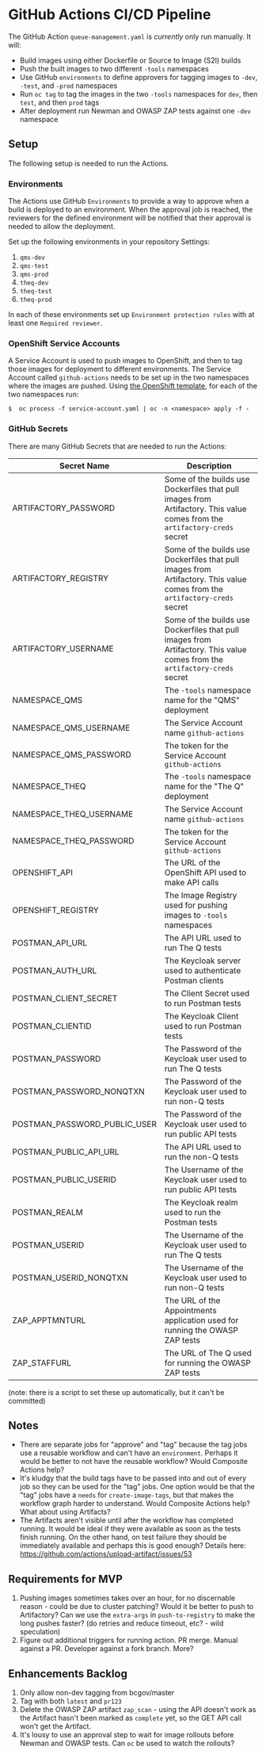 # GitHub Actions CI/CD Pipeline

The GitHub Action `queue-management.yaml` is _currently_ only run manually. It will:

- Build images using either Dockerfile or Source to Image (S2I) builds
- Push the built images to two different `-tools` namespaces
- Use GitHub `environments` to define approvers for tagging images to `-dev`, `-test`, and `-prod` namespaces
- Run `oc tag` to tag the images in the two `-tools` namespaces for `dev`, then `test`, and then `prod` tags
- After deployment run Newman and OWASP ZAP tests against one `-dev` namespace

## Setup

The following setup is needed to run the Actions.

### Environments

The Actions use GitHub `Environments` to provide a way to approve when a build is deployed to an environment. When the approval job is reached, the reviewers for the defined environment will be notified that their approval is needed to allow the deployment.

Set up the following environments in your repository Settings:

1. `qms-dev`
1. `qms-test`
1. `qms-prod`
1. `theq-dev`
1. `theq-test`
1. `theq-prod`

In each of these environments set up `Environment protection rules` with at least one `Required reviewer`.

### OpenShift Service Accounts

A Service Account is used to push images to OpenShift, and then to tag those images for deployment to different environments. The Service Account called `github-actions` needs to be set up in the two namespaces where the images are pushed. Using [the OpenShift template](openshift/service_account.yaml), for each of the two namespaces run:

```
$  oc process -f service-account.yaml | oc -n <namespace> apply -f -
```

### GitHub Secrets

There are many GitHub Secrets that are needed to run the Actions:

| Secret Name | Description |
| ----------- | ----------- |
| ARTIFACTORY_PASSWORD | Some of the builds use Dockerfiles that pull images from Artifactory. This value comes from the `artifactory-creds` secret |
| ARTIFACTORY_REGISTRY | Some of the builds use Dockerfiles that pull images from Artifactory. This value comes from the `artifactory-creds` secret |
| ARTIFACTORY_USERNAME | Some of the builds use Dockerfiles that pull images from Artifactory. This value comes from the `artifactory-creds` secret |
| NAMESPACE_QMS | The `-tools` namespace name for the "QMS" deployment |
| NAMESPACE_QMS_USERNAME | The Service Account name `github-actions` |
| NAMESPACE_QMS_PASSWORD | The token for the Service Account `github-actions` |
| NAMESPACE_THEQ |  The `-tools` namespace name for the "The Q" deployment |
| NAMESPACE_THEQ_USERNAME | The Service Account name `github-actions` |
| NAMESPACE_THEQ_PASSWORD | The token for the Service Account `github-actions` |
| OPENSHIFT_API | The URL of the OpenShift API used to make API calls |
| OPENSHIFT_REGISTRY | The Image Registry used for pushing images to `-tools` namespaces |
| POSTMAN_API_URL | The API URL used to run The Q tests |
| POSTMAN_AUTH_URL | The Keycloak server used to authenticate Postman clients |
| POSTMAN_CLIENT_SECRET | The Client Secret used to run Postman tests |
| POSTMAN_CLIENTID | The Keycloak Client used to run Postman tests |
| POSTMAN_PASSWORD | The Password of the Keycloak user used to run The Q tests |
| POSTMAN_PASSWORD_NONQTXN | The Password of the Keycloak user used to run non-Q tests |
| POSTMAN_PASSWORD_PUBLIC_USER | The Password of the Keycloak user used to run public API tests |
| POSTMAN_PUBLIC_API_URL | The API URL used to run the non-Q tests |
| POSTMAN_PUBLIC_USERID | The Username of the Keycloak user used to run public API tests |
| POSTMAN_REALM | The Keycloak realm used to run the Postman tests |
| POSTMAN_USERID | The Username of the Keycloak user used to run The Q tests |
| POSTMAN_USERID_NONQTXN | The Username of the Keycloak user used to run non-Q tests |
| ZAP_APPTMNTURL | The URL of the Appointments application used for running the OWASP ZAP tests |
| ZAP_STAFFURL | The URL of The Q used for running the OWASP ZAP tests |

(note: there is a script to set these up automatically, but it can't be committed)

## Notes
- There are separate jobs for "approve" and "tag" because the tag jobs use a reusable workflow and can't have an `environment`. Perhaps it would be better to not have the reusable workflow? Would Composite Actions help?
- It's kludgy that the build tags have to be passed into and out of every job so they can be used for the "tag" jobs. One option would be that the "tag" jobs have a `needs` for `create-image-tags`, but that makes the workflow graph harder to understand. Would Composite Actions help? What about using Artifacts?
- The Artifacts aren't visible until after the workflow has completed running. It would be ideal if they were available as soon as the tests finish running. On the other hand, on test failure they should be immediately available and perhaps this is good enough? Details here: https://github.com/actions/upload-artifact/issues/53

## Requirements for MVP
1. Pushing images sometimes takes over an hour, for no discernable reason - could be due to cluster patching? Would it be better to push to Artifactory? Can we use the `extra-args` in `push-to-registry` to make the long pushes faster? (do retries and reduce timeout, etc? - wild speculation)
1. Figure out additional triggers for running action. PR merge. Manual against a PR. Developer against a fork branch. More?

## Enhancements Backlog
1. Only allow non-dev tagging from bcgov/master
1. Tag with both `latest` and `pr123`
1. Delete the OWASP ZAP artifact `zap_scan` - using the API doesn't work as the Artifact hasn't been marked as `complete` yet, so the GET API call won't get the Artifact.
1. It's lousy to use an approval step to wait for image rollouts before Newman and OWASP tests. Can `oc` be used to watch the rollouts?
